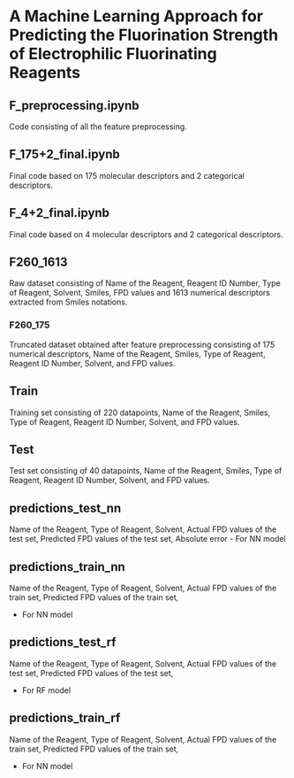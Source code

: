 # A Machine Learning Approach for Predicting the Fluorination Strength of Electrophilic Fluorinating Reagents


## F_preprocessing.ipynb
Code consisting of all the feature preprocessing.

## F_175+2_final.ipynb
Final code based on 175 molecular descriptors and 2 categorical descriptors.

## F_4+2_final.ipynb
Final code based on 4 molecular descriptors and 2 categorical descriptors. 


## F260_1613
Raw dataset consisting of Name of the Reagent, Reagent ID Number, Type of Reagent, 
Solvent, Smiles, FPD values and 1613 numerical descriptors extracted from Smiles notations.


### F260_175
Truncated dataset obtained after feature preprocessing consisting of 175 numerical descriptors, 
Name of the Reagent, Smiles, Type of Reagent, Reagent ID Number, Solvent, and FPD values.

## Train
Training set consisting of 220 datapoints, Name of the Reagent, Smiles, Type of Reagent, Reagent ID Number, 
Solvent, and FPD values.

## Test
Test set consisting of 40 datapoints, Name of the Reagent, Smiles, Type of Reagent, Reagent ID Number, 
Solvent, and FPD values.


## predictions_test_nn
Name of the Reagent, Type of Reagent, Solvent, Actual FPD values of the test set, Predicted FPD values of the test set, 
Absolute error - For NN model


## predictions_train_nn
Name of the Reagent, Type of Reagent, Solvent, Actual FPD values of the train set, Predicted FPD values of the train set, 
- For NN model

## predictions_test_rf
Name of the Reagent, Type of Reagent, Solvent, Actual FPD values of the test set, Predicted FPD values of the test set, 
- For RF model

## predictions_train_rf
Name of the Reagent, Type of Reagent, Solvent, Actual FPD values of the train set, Predicted FPD values of the train set, 
- For NN model




